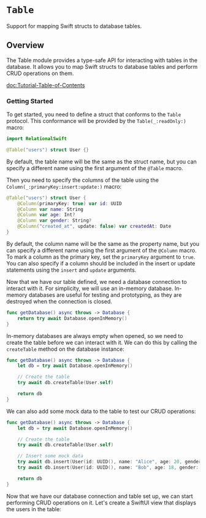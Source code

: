 # ``Table``

Support for mapping Swift structs to database tables.

## Overview

The Table module provides a type-safe API for interacting with tables in the database.
It allows you to map Swift structs to database tables and perform CRUD operations on them.

<doc:Tutorial-Table-of-Contents>

### Getting Started

To get started, you need to define a struct that conforms to the `Table` protocol.
This conformance will be provided by the ``Table(_:readOnly:)`` macro:

```swift
import RelationalSwift

@Table("users") struct User {}
```

By default, the table name will be the same as the struct name, but you can specify a different name using the first
argument of the `@Table` macro.

Then you need to specify the columns of the table using the ``Column(_:primaryKey:insert:update:)`` macro:

```swift
@Table("users") struct User {
    @Column(primaryKey: true) var id: UUID
    @Column var name: String
    @Column var age: Int?
    @Column var gender: String?
    @Column("created_at", update: false) var createdAt: Date
}
```

By default, the column name will be the same as the property name, but you can specify a different name using the first
argument of the `@Column` macro.
To mark a column as the primary key, set the `primaryKey` argument to `true`.
You can also specify if a column should be included in the insert or update statements using the `insert` and `update`
arguments.

Now that we have our table defined, we need a database connection to interact with it.
For simplicity, we will use an in-memory database.
In-memory databases are useful for testing and prototyping, as they are destroyed when the connection is closed.

```swift
func getDatabase() async throws -> Database {
    return try await Database.openInMemory()
}
```

In-memory databases are always empty when opened, so we need to create the table before we can interact with it.
We can do this by calling the `createTable` method on the database instance:

```swift
func getDatabase() async throws -> Database {
    let db = try await Database.openInMemory()

    // Create the table
    try await db.createTable(User.self)

    return db
}
```

We can also add some mock data to the table to test our CRUD operations:

```swift
func getDatabase() async throws -> Database {
    let db = try await Database.openInMemory()

    // Create the table
    try await db.createTable(User.self)

    // Insert some mock data
    try await db.insert(User(id: UUID(), name: "Alice", age: 20, gender: nil, createdAt: Date()))
    try await db.insert(User(id: UUID(), name: "Bob", age: 18, gender: "M", createdAt: Date()))

    return db
}
```

Now that we have our database connection and table set up, we can start performing CRUD operations on it.
Let's create a SwiftUI view that displays the users in the table:



